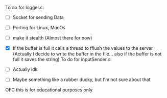 To do for logger.c:
  - [ ] Socket for sending Data
  - [ ] Porting for Linux, MacOs
  - [ ] make it stealth (Almost there for now)
  - [X] If the buffer is full it calls a thread to fflush the values to the server (Actually I decide to write the buffer in the file... also if the buffer is not full it saves the string)
To do for inputSender.c:
  - [ ] Actually idk
  - [ ] Maybe something like a rubber ducky, but I'm not sure about that


OFC this is for educational purposes only
